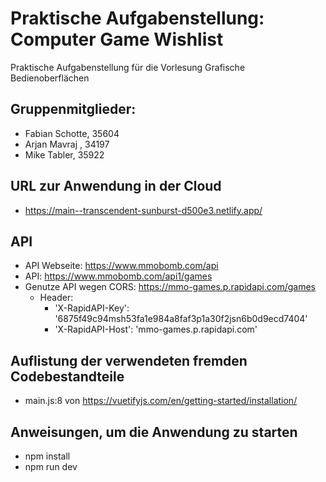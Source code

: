 # Praktische Aufgabenstellung: Computer Game Wishlist
Praktische Aufgabenstellung für die Vorlesung Grafische Bedienoberflächen

## Gruppenmitglieder:
* Fabian Schotte, 35604
* Arjan Mavraj , 34197
* Mike Tabler, 35922

## URL zur Anwendung in der Cloud
* https://main--transcendent-sunburst-d500e3.netlify.app/

## API
* API Webseite: https://www.mmobomb.com/api
* API: https://www.mmobomb.com/api1/games
* Genutze API wegen CORS: https://mmo-games.p.rapidapi.com/games
    * Header:
        * 'X-RapidAPI-Key': '6875f49c94msh53fa1e984a8faf3p1a30f2jsn6b0d9ecd7404'
        * 'X-RapidAPI-Host': 'mmo-games.p.rapidapi.com'

## Auflistung der verwendeten fremden Codebestandteile
* main.js:8 von https://vuetifyjs.com/en/getting-started/installation/

## Anweisungen, um die Anwendung zu starten
* npm install
* npm run dev
